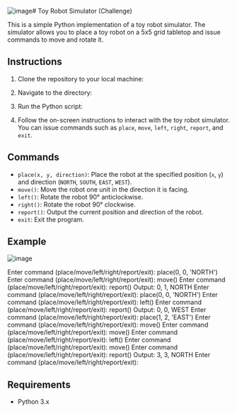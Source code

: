 ![image](https://github.com/venedickls/toyRobot_Challenge/assets/43608289/cff34a5e-4677-4e56-b7a0-fb3153f7f709)# Toy Robot Simulator (Challenge)

This is a simple Python implementation of a toy robot simulator. The simulator allows you to place a toy robot on a 5x5 grid tabletop and issue commands to move and rotate it.

## Instructions

1. Clone the repository to your local machine:


2. Navigate to the directory:


3. Run the Python script:


4. Follow the on-screen instructions to interact with the toy robot simulator. You can issue commands such as `place`, `move`, `left`, `right`, `report`, and `exit`.

## Commands

- `place(x, y, direction)`: Place the robot at the specified position (`x`, `y`) and direction (`NORTH`, `SOUTH`, `EAST`, `WEST`).
- `move()`: Move the robot one unit in the direction it is facing.
- `left()`: Rotate the robot 90° anticlockwise.
- `right()`: Rotate the robot 90° clockwise.
- `report()`: Output the current position and direction of the robot.
- `exit`: Exit the program.

## Example
![image](https://github.com/venedickls/toyRobot_Challenge/assets/43608289/3e68bac7-aea5-4095-9766-7b17f877639a)

Enter command (place/move/left/right/report/exit): place(0, 0, 'NORTH')
Enter command (place/move/left/right/report/exit): move()
Enter command (place/move/left/right/report/exit): report()
Output: 0, 1, NORTH
Enter command (place/move/left/right/report/exit): place(0, 0, 'NORTH')
Enter command (place/move/left/right/report/exit): left()
Enter command (place/move/left/right/report/exit): report()
Output: 0, 0, WEST
Enter command (place/move/left/right/report/exit): place(1, 2, 'EAST')
Enter command (place/move/left/right/report/exit): move()
Enter command (place/move/left/right/report/exit): move()
Enter command (place/move/left/right/report/exit): left()
Enter command (place/move/left/right/report/exit): move()
Enter command (place/move/left/right/report/exit): report()
Output: 3, 3, NORTH
Enter command (place/move/left/right/report/exit): 


## Requirements

- Python 3.x
